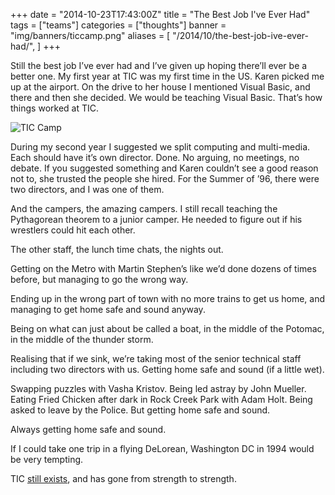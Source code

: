 +++
date = "2014-10-23T17:43:00Z"
title = "The Best Job I've Ever Had"
tags = ["teams"]
categories = ["thoughts"]
banner = "img/banners/ticcamp.png"
aliases = [
    "/2014/10/the-best-job-ive-ever-had/",
]
+++

Still the best job I’ve ever had and I’ve given up hoping there’ll ever be a better one. My first year at TIC was my first time in the US. Karen picked me up at the airport. On the drive to her house I mentioned Visual Basic, and there and then she decided. We would be teaching Visual Basic. That’s how things worked at TIC.

![TIC Camp](/img/ticcamp.png)

During my second year I suggested we split computing and multi-media. Each should have it’s own director. Done. No arguing, no meetings, no debate. If you suggested something and Karen couldn’t see a good reason not to, she trusted the people she hired. For the Summer of ’96, there were two directors, and I was one of them.

And the campers, the amazing campers. I still recall teaching the Pythagorean theorem to a junior camper.  He needed to figure out if his wrestlers could hit each other. 

The other staff, the lunch time chats, the nights out. 

Getting on the Metro with Martin Stephen’s like we’d done dozens of times before, but managing to go the wrong way. 

Ending up in the wrong part of town with no more trains to get us home, and managing to get home safe and sound anyway.

Being on what can just about be called a boat, in the middle of the Potomac, in the middle of the thunder storm.

Realising that if we sink, we’re taking most of the senior technical staff including two directors with us. Getting home safe and sound (if a little wet).

Swapping puzzles with Vasha Kristov. Being led astray by John Mueller. Eating Fried Chicken after dark in Rock Creek Park with Adam Holt. Being asked to leave by the Police. But getting home safe and sound.

Always getting home safe and sound.

If I could take one trip in a flying DeLorean, Washington DC in 1994 would be very tempting.

TIC [still exists](http://ticcamp.com/), and has gone from strength to strength.